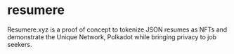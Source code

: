 # resumere
Resumere.xyz is a proof of concept to tokenize JSON resumes as NFTs and demonstrate the Unique Network, Polkadot while bringing privacy to job seekers.
